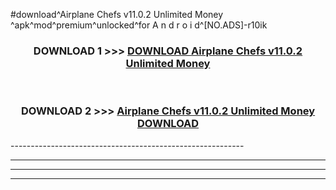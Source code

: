 #download^Airplane Chefs v11.0.2 Unlimited Money ^apk^mod^premium^unlocked^for A n d r o i d^[NO.ADS]-r10ik



<div align="center">

<h3>DOWNLOAD 1 >>> <a href="https://runaway1.web.app/?sq=Airplane Chefs v11.0.2 Unlimited Money ">DOWNLOAD Airplane Chefs v11.0.2 Unlimited Money </a></h3><br>

<h3>DOWNLOAD 2 >>> <a href="https://runaway1.web.app/?sq=Airplane Chefs v11.0.2 Unlimited Money ">Airplane Chefs v11.0.2 Unlimited Money  DOWNLOAD </a></h3>

</div>
----------------------------------------------------------

----------------------------------------------------------

----------------------------------------------------------

----------------------------------------------------------



